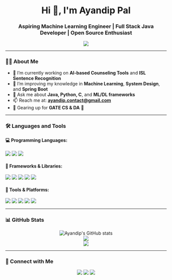 <!-- GitHub Profile README.md -->

<h1 align="center">Hi 👋, I'm Ayandip Pal</h1>
<h3 align="center">Aspiring Machine Learning Engineer | Full Stack Java Developer | Open Source Enthusiast</h3>

<p align="center">
  <img src="https://readme-typing-svg.herokuapp.com?center=true&vCenter=true&lines=Passionate+Programmer;Always+Learning;Loves+Clean+Code;Open+Source+Contributor" />
</p>

---

### 🧑‍💻 About Me

- 🔭 I’m currently working on **AI-based Counseling Tools** and **ISL Sentence Recognition**
- 🌱 I’m improving my knowledge in **Machine Learning**, **System Design**, and **Spring Boot**
- 💬 Ask me about **Java, Python, C**, and **ML/DL frameworks**
- 📫 Reach me at: **ayandip.contact@gmail.com**
- 🧠 Gearing up for **GATE CS & DA** 🎯

---

### 🛠️ Languages and Tools

#### 💻 Programming Languages:
<p>
  <img src="https://img.shields.io/badge/Python-3776AB?style=for-the-badge&logo=python&logoColor=white"/>
  <img src="https://img.shields.io/badge/Java-007396?style=for-the-badge&logo=java&logoColor=white"/>
  <img src="https://img.shields.io/badge/C-00599C?style=for-the-badge&logo=c&logoColor=white"/>
</p>

#### 🧰 Frameworks & Libraries:
<p>
  <img src="https://img.shields.io/badge/scikit--learn-F7931E?style=for-the-badge&logo=scikit-learn&logoColor=white"/>
  <img src="https://img.shields.io/badge/TensorFlow-FF6F00?style=for-the-badge&logo=tensorflow&logoColor=white"/>
  <img src="https://img.shields.io/badge/Keras-D00000?style=for-the-badge&logo=keras&logoColor=white"/>
  <img src="https://img.shields.io/badge/Spring-6DB33F?style=for-the-badge&logo=spring&logoColor=white"/>
  <img src="https://img.shields.io/badge/SpringBoot-6DB33F?style=for-the-badge&logo=spring-boot&logoColor=white"/>
</p>

#### 🧪 Tools & Platforms:
<p>
  <img src="https://img.shields.io/badge/VS%20Code-007ACC?style=for-the-badge&logo=visual-studio-code&logoColor=white"/>
  <img src="https://img.shields.io/badge/Git-F05032?style=for-the-badge&logo=git&logoColor=white"/>
  <img src="https://img.shields.io/badge/GitHub-181717?style=for-the-badge&logo=github&logoColor=white"/>
  <img src="https://img.shields.io/badge/Postman-FF6C37?style=for-the-badge&logo=postman&logoColor=white"/>
  <img src="https://img.shields.io/badge/Maven-C71A36?style=for-the-badge&logo=apache-maven&logoColor=white"/>
</p>

---

### 📊 GitHub Stats
<p align="center">
  <img src="https://github-readme-stats.vercel.app/api?username=Ayandi999&show_icons=true&theme=radical" alt="Ayandip's GitHub stats" />
  <br/>
  <img src="https://github-readme-streak-stats.herokuapp.com/?user=Ayandi999&theme=radical" />
  <br/>
  <img src="https://github-readme-stats.vercel.app/api/top-langs/?username=Ayandi999&layout=compact&theme=radical" />
</p>

---

### 🔗 Connect with Me

<p align="center">
  <a href="https://www.linkedin.com/in/ayandip-pal-435991268/" target="_blank"><img src="https://img.shields.io/badge/-LinkedIn-0077B5?style=for-the-badge&logo=linkedin&logoColor=white"/></a>
  <a href="mailto:ayandip.contact@gmail.com"><img src="https://img.shields.io/badge/-Gmail-D14836?style=for-the-badge&logo=gmail&logoColor=white"/></a>
  <a href="https://github.com/Ayandi999" target="_blank"><img src="https://img.shields.io/badge/-GitHub-black?style=for-the-badge&logo=github&logoColor=white"/></a>
</p>
